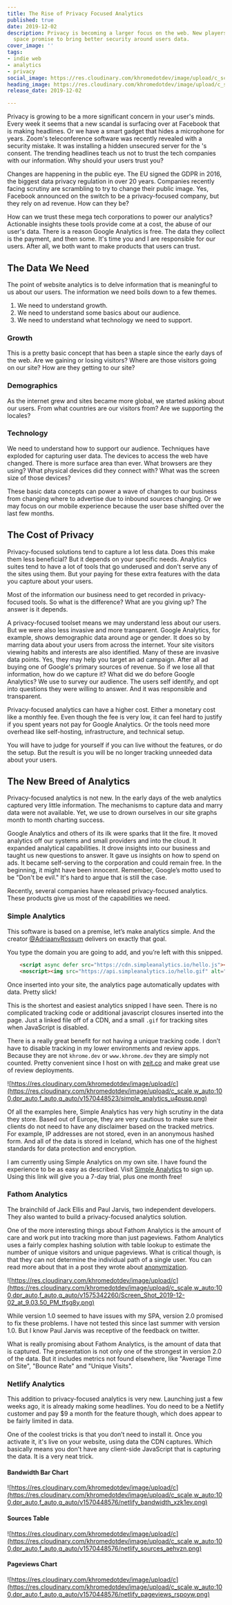 ```yaml
---
title: The Rise of Privacy Focused Analytics
published: true
date: 2019-12-02
description: Privacy is becoming a larger focus on the web. New players in the Analytics
  space promise to bring better security around users data.
cover_image: ''
tags:
- indie web
- analytics
- privacy
social_image: https://res.cloudinary.com/khromedotdev/image/upload/c_scale,w_auto:100,dpr_auto,f_auto,q_auto/v1575343596/Twitter_Post_-_5_i3wr34.png
heading_image: https://res.cloudinary.com/khromedotdev/image/upload/c_scale,w_auto:100,dpr_auto,f_auto,q_auto/v1575343603/Dev.to_Post_-_5_u4kc7f.png
release_date: 2019-12-02

---
```

Privacy is growing to be a more significant concern in your user's minds. Every week it seems that a new scandal is surfacing over at Facebook that is making headlines. Or we have a smart gadget that hides a microphone for years. Zoom's teleconference software was recently revealed with a security mistake. It was installing a hidden unsecured server for the 's consent. The trending headlines teach us not to trust the tech companies with our information. Why should your users trust you?

Changes are happening in the public eye. The EU signed the GDPR in 2016, the biggest data privacy regulation in over 20 years. Companies recently facing scrutiny are scrambling to try to change their public image. Yes, Facebook announced on the switch to be a privacy-focused company, but they rely on ad revenue. How can they be?

How can we trust these mega tech corporations to power our analytics? Actionable insights these tools provide come at a cost, the abuse of our user's data. There is a reason Google Analytics is free. The data they collect is the payment, and then some. It's time you and I are responsible for our users. After all, we both want to make products that users can trust.

## The Data We Need

The point of website analytics is to delve information that is meaningful to us about our users. The information we need boils down to a few themes.

1. We need to understand growth.
2. We need to understand some basics about our audience.
3. We need to understand what technology we need to support.

### Growth

This is a pretty basic concept that has been a staple since the early days of the web. Are we gaining or losing visitors? Where are those visitors going on our site? How are they getting to our site?

### Demographics

As the internet grew and sites became more global, we started asking about our users. From what countries are our visitors from? Are we supporting the locales?

### Technology

We need to understand how to support our audience. Techniques have exploded for capturing user data. The devices to access the web have changed. There is more surface area than ever. What browsers are they using? What physical devices did they connect with? What was the screen size of those devices?

These basic data concepts can power a wave of changes to our business from changing where to advertise due to inbound sources changing. Or we may focus on our mobile experience because the user base shifted over the last few months.

## The Cost of Privacy

Privacy-focused solutions tend to capture a lot less data. Does this make them less beneficial? But it depends on your specific needs. Analytics suites tend to have a lot of tools that go underused and don't serve any of the sites using them. But your paying for these extra features with the data you capture about your users.

Most of the information our business need to get recorded in privacy-focused tools. So what is the difference? What are you giving up? The answer is it depends.

A privacy-focused toolset means we may understand less about our users. But we were also less invasive and more transparent. Google Analytics, for example, shows demographic data around age or gender. It does so by marring data about your users from across the internet. Your site visitors viewing habits and interests are also identified. Many of these are invasive data points. Yes, they may help you target an ad campaign. After all ad buying one of Google's primary sources of revenue. So if we lose all that information, how do we capture it? What did we do before Google Analytics? We use to survey our audience. The users self identify, and opt into questions they were willing to answer. And it was responsible and transparent.

Privacy-focused analytics can have a higher cost. Either a monetary cost like a monthly fee. Even though the fee is very low, it can feel hard to justify if you spent years not pay for Google Analytics. Or the tools need more overhead like self-hosting, infrastructure, and technical setup.

You will have to judge for yourself if you can live without the features, or do the setup. But the result is you will be no longer tracking unneeded data about your users.

## The New Breed of Analytics

Privacy-focused analytics is not new. In the early days of the web analytics captured very little information. The mechanisms to capture data and marry data were not available. Yet, we use to drown ourselves in our site graphs month to month charting success.

Google Analytics and others of its ilk were sparks that lit the fire. It moved analytics off our systems and small providers and into the cloud. It expanded analytical capabilities. It drove insights into our business and taught us new questions to answer. It gave us insights on how to spend on ads. It became self-serving to the corporation and could remain free. In the beginning, it might have been innocent. Remember, Google’s motto used to be "Don't be evil." It's hard to argue that is still the case.

Recently, several companies have released privacy-focused analytics. These products give us most of the capabilities we need.

### Simple Analytics

This software is based on a premise, let’s make analytics simple. And the creator [@AdriaanvRossum](https://twitter.com/intent/user?screen_name=AdriaanvRossum "Twitter Profile") delivers on exactly that goal.

You type the domain you are going to add, and you’re left with this snipped.

```html
    <script async defer src="https://cdn.simpleanalytics.io/hello.js"></script>
    <noscript><img src="https://api.simpleanalytics.io/hello.gif" alt=""></noscript>
```

Once inserted into your site, the analytics page automatically updates with data. Pretty slick!

This is the shortest and easiest analytics snipped I have seen. There is no complicated tracking code or additional javascript closures inserted into the page. Just a linked file off of a CDN, and a small `.gif` for tracking sites when JavaScript is disabled.

There is a really great benefit for not having a unique tracking code. I don’t have to disable tracking in my lower environments and review apps. Because they are not `khrome.dev` or `www.khrome.dev` they are simply not counted. Pretty convenient since I host on with [zeit.co](https://zeit.co "Zeit Platform") and make great use of review deployments.

![https://res.cloudinary.com/khromedotdev/image/upload/c](https://res.cloudinary.com/khromedotdev/image/upload/c_scale,w_auto:100,dpr_auto,f_auto,q_auto/v1570448523/simple_analytics_u4pusp.png)

Of all the examples here, Simple Analytics has very high scrutiny in the data they store. Based out of Europe, they are very cautious to make sure their clients do not need to have any disclaimer based on the tracked metrics. For example, IP addresses are not stored, even in an anonymous hashed form. And all of the data is stored in Iceland, which has one of the highest standards for data protection and encryption.

I am currently using Simple Analytics on my own site. I have found the experience to be as easy as described. Visit [Simple Analytics](https://referral.simpleanalytics.com/zane-milakovic "Simple Analytics Signup") to sign up. Using this link will give you a 7-day trial, plus one month free!

### Fathom Analytics

The brainchild of Jack Ellis and Paul Jarvis, two independent developers. They also wanted to build a privacy-focused analytics solution.

One of the more interesting things about Fathom Analytics is the amount of care and work put into tracking more than just pageviews. Fathom Analytics uses a fairly complex hashing solution with table lookup to estimate the number of unique visitors and unique pageviews. What is critical though, is that they can not determine the individual path of a single user. You can read more about that in a post they wrote about [anonymization](https://usefathom.com/anonymization/ "Blog post by Fathom Analytics").

![https://res.cloudinary.com/khromedotdev/image/upload/c](https://res.cloudinary.com/khromedotdev/image/upload/c_scale,w_auto:100,dpr_auto,f_auto,q_auto/v1575342260/Screen_Shot_2019-12-02_at_9.03.50_PM_tfsg8y.png)

While version 1.0 seemed to have issues with my SPA, version 2.0 promised to fix these problems. I have not tested this since last summer with version 1.0. But I know Paul Jarvis was receptive of the feedback on twitter.

What is really promising about Fathom Analytics, is the amount of data that is captured. The presentation is not only one of the strongest in version 2.0 of the data. But it includes metrics not found elsewhere, like "Average Time on Site", "Bounce Rate" and "Unique Visits".

### Netlify Analytics

This addition to privacy-focused analytics is very new. Launching just a few weeks ago, it is already making some headlines. You do need to be a Netlify customer and pay $9 a month for the feature though, which does appear to be fairly limited in data.

One of the coolest tricks is that you don’t need to install it. Once you activate it, it's live on your website, using data the CDN captures. Which basically means you don't have any client-side JavaScript that is capturing the data. It is a very neat trick.

#### Bandwidth Bar Chart

![https://res.cloudinary.com/khromedotdev/image/upload/c](https://res.cloudinary.com/khromedotdev/image/upload/c_scale,w_auto:100,dpr_auto,f_auto,q_auto/v1570448576/netlify_bandwidth_xzk1ev.png)

#### Sources Table

![https://res.cloudinary.com/khromedotdev/image/upload/c](https://res.cloudinary.com/khromedotdev/image/upload/c_scale,w_auto:100,dpr_auto,f_auto,q_auto/v1570448576/netlify_sources_aehvzn.png)

#### Pageviews Chart

![https://res.cloudinary.com/khromedotdev/image/upload/c](https://res.cloudinary.com/khromedotdev/image/upload/c_scale,w_auto:100,dpr_auto,f_auto,q_auto/v1570448576/netlify_pageviews_rspoyw.png)